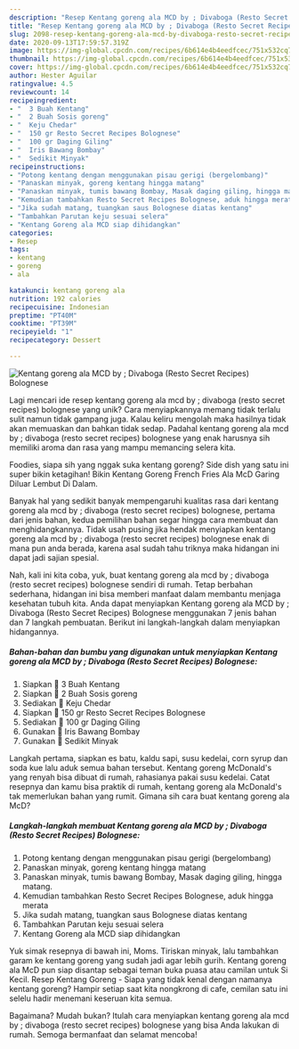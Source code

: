```yaml
---
description: "Resep Kentang goreng ala MCD by ; Divaboga (Resto Secret Recipes) Bolognese, Bikin Ngiler"
title: "Resep Kentang goreng ala MCD by ; Divaboga (Resto Secret Recipes) Bolognese, Bikin Ngiler"
slug: 2098-resep-kentang-goreng-ala-mcd-by-divaboga-resto-secret-recipes-bolognese-bikin-ngiler
date: 2020-09-13T17:59:57.319Z
image: https://img-global.cpcdn.com/recipes/6b614e4b4eedfcec/751x532cq70/kentang-goreng-ala-mcd-by-divaboga-resto-secret-recipes-bolognese-foto-resep-utama.jpg
thumbnail: https://img-global.cpcdn.com/recipes/6b614e4b4eedfcec/751x532cq70/kentang-goreng-ala-mcd-by-divaboga-resto-secret-recipes-bolognese-foto-resep-utama.jpg
cover: https://img-global.cpcdn.com/recipes/6b614e4b4eedfcec/751x532cq70/kentang-goreng-ala-mcd-by-divaboga-resto-secret-recipes-bolognese-foto-resep-utama.jpg
author: Hester Aguilar
ratingvalue: 4.5
reviewcount: 14
recipeingredient:
- "  3 Buah Kentang"
- "  2 Buah Sosis goreng"
- "  Keju Chedar"
- "  150 gr Resto Secret Recipes Bolognese"
- "  100 gr Daging Giling"
- "  Iris Bawang Bombay"
- "  Sedikit Minyak"
recipeinstructions:
- "Potong kentang dengan menggunakan pisau gerigi (bergelombang)"
- "Panaskan minyak, goreng kentang hingga matang"
- "Panaskan minyak, tumis bawang Bombay, Masak daging giling, hingga matang."
- "Kemudian tambahkan Resto Secret Recipes Bolognese, aduk hingga merata"
- "Jika sudah matang, tuangkan saus Bolognese diatas kentang"
- "Tambahkan Parutan keju sesuai selera"
- "Kentang Goreng ala MCD siap dihidangkan"
categories:
- Resep
tags:
- kentang
- goreng
- ala

katakunci: kentang goreng ala 
nutrition: 192 calories
recipecuisine: Indonesian
preptime: "PT40M"
cooktime: "PT39M"
recipeyield: "1"
recipecategory: Dessert

---
```



![Kentang goreng ala MCD by ; Divaboga (Resto Secret Recipes) Bolognese](https://img-global.cpcdn.com/recipes/6b614e4b4eedfcec/751x532cq70/kentang-goreng-ala-mcd-by-divaboga-resto-secret-recipes-bolognese-foto-resep-utama.jpg)

Lagi mencari ide resep kentang goreng ala mcd by ; divaboga (resto secret recipes) bolognese yang unik? Cara menyiapkannya memang tidak terlalu sulit namun tidak gampang juga. Kalau keliru mengolah maka hasilnya tidak akan memuaskan dan bahkan tidak sedap. Padahal kentang goreng ala mcd by ; divaboga (resto secret recipes) bolognese yang enak harusnya sih memiliki aroma dan rasa yang mampu memancing selera kita.

Foodies, siapa sih yang nggak suka kentang goreng? Side dish yang satu ini super bikin ketagihan! Bikin Kentang Goreng French Fries Ala McD Garing Diluar Lembut Di Dalam.

Banyak hal yang sedikit banyak mempengaruhi kualitas rasa dari kentang goreng ala mcd by ; divaboga (resto secret recipes) bolognese, pertama dari jenis bahan, kedua pemilihan bahan segar hingga cara membuat dan menghidangkannya. Tidak usah pusing jika hendak menyiapkan kentang goreng ala mcd by ; divaboga (resto secret recipes) bolognese enak di mana pun anda berada, karena asal sudah tahu triknya maka hidangan ini dapat jadi sajian spesial.


Nah, kali ini kita coba, yuk, buat kentang goreng ala mcd by ; divaboga (resto secret recipes) bolognese sendiri di rumah. Tetap berbahan sederhana, hidangan ini bisa memberi manfaat dalam membantu menjaga kesehatan tubuh kita. Anda dapat menyiapkan Kentang goreng ala MCD by ; Divaboga (Resto Secret Recipes) Bolognese menggunakan 7 jenis bahan dan 7 langkah pembuatan. Berikut ini langkah-langkah dalam menyiapkan hidangannya.

<!--inarticleads1-->

##### Bahan-bahan dan bumbu yang digunakan untuk menyiapkan Kentang goreng ala MCD by ; Divaboga (Resto Secret Recipes) Bolognese:

1. Siapkan   3 Buah Kentang
1. Siapkan   2 Buah Sosis goreng
1. Sediakan   Keju Chedar
1. Siapkan   150 gr Resto Secret Recipes Bolognese
1. Sediakan   100 gr Daging Giling
1. Gunakan   Iris Bawang Bombay
1. Gunakan   Sedikit Minyak


Langkah pertama, siapkan es batu, kaldu sapi, susu kedelai, corn syrup dan soda kue lalu aduk semua bahan tersebut. Kentang goreng McDonald&#39;s yang renyah bisa dibuat di rumah, rahasianya pakai susu kedelai. Catat resepnya dan kamu bisa praktik di rumah, kentang goreng ala McDonald&#39;s tak memerlukan bahan yang rumit. Gimana sih cara buat kentang goreng ala McD? 

<!--inarticleads2-->

##### Langkah-langkah membuat Kentang goreng ala MCD by ; Divaboga (Resto Secret Recipes) Bolognese:

1. Potong kentang dengan menggunakan pisau gerigi (bergelombang)
1. Panaskan minyak, goreng kentang hingga matang
1. Panaskan minyak, tumis bawang Bombay, Masak daging giling, hingga matang.
1. Kemudian tambahkan Resto Secret Recipes Bolognese, aduk hingga merata
1. Jika sudah matang, tuangkan saus Bolognese diatas kentang
1. Tambahkan Parutan keju sesuai selera
1. Kentang Goreng ala MCD siap dihidangkan


Yuk simak resepnya di bawah ini, Moms. Tiriskan minyak, lalu tambahkan garam ke kentang goreng yang sudah jadi agar lebih gurih. Kentang goreng ala McD pun siap disantap sebagai teman buka puasa atau camilan untuk Si Kecil. Resep Kentang Goreng - Siapa yang tidak kenal dengan namanya kentang goreng? Hampir setiap saat kita nongkrong di cafe, cemilan satu ini selelu hadir menemani keseruan kita semua. 

Bagaimana? Mudah bukan? Itulah cara menyiapkan kentang goreng ala mcd by ; divaboga (resto secret recipes) bolognese yang bisa Anda lakukan di rumah. Semoga bermanfaat dan selamat mencoba!
